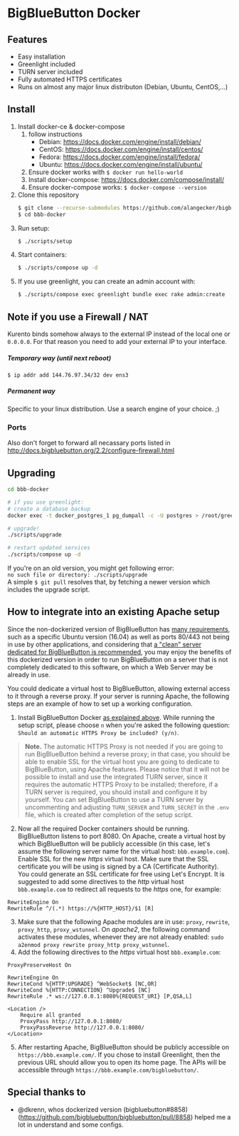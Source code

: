 # BigBlueButton Docker

## Features
- Easy installation
- Greenlight included
- TURN server included
- Fully automated HTTPS certificates
- Runs on almost any major linux distributon (Debian, Ubuntu, CentOS,...)

## Install
1. Install docker-ce & docker-compose
    1. follow instructions
        * Debian: https://docs.docker.com/engine/install/debian/
        * CentOS: https://docs.docker.com/engine/install/centos/
        * Fedora: https://docs.docker.com/engine/install/fedora/
        * Ubuntu: https://docs.docker.com/engine/install/ubuntu/
    2. Ensure docker works with `$ docker run hello-world`
    3. Install docker-compose: https://docs.docker.com/compose/install/
    4. Ensure docker-compose works: `$ docker-compose --version`
5. Clone this repository
   ```sh
   $ git clone --recurse-submodules https://github.com/alangecker/bigbluebutton-docker.git bbb-docker
   $ cd bbb-docker
   ```
6. Run setup:
   ```bash
   $ ./scripts/setup
   ```
7. Start containers:
    ```bash
    $ ./scripts/compose up -d
    ```
8. If you use greenlight, you can create an admin account with:
    ```bash
    $ ./scripts/compose exec greenlight bundle exec rake admin:create
    ```





## Note if you use a Firewall / NAT
Kurento binds somehow always to the external IP instead of the local one or `0.0.0.0`. For that reason you need to add your external IP to your interface.

##### Temporary  way (until next reboot)
```
$ ip addr add 144.76.97.34/32 dev ens3
```

##### Permanent way
Specific to your linux distribution. Use a search engine of your choice. ;)

### Ports
Also don't forget to forward all necassary ports listed in http://docs.bigbluebutton.org/2.2/configure-firewall.html


## Upgrading

```bash
cd bbb-docker

# if you use greenlight:
# create a database backup
docker exec -t docker_postgres_1 pg_dumpall -c -U postgres > /root/greenlight_`date +%d-%m-%Y"_"%H_%M_%S`.sql

# upgrade!
./scripts/upgrade

# restart updated services
./scripts/compose up -d
```

If you're on an old version, you might get following error: \
`no such file or directory: ./scripts/upgrade` \
A simple `$ git pull` resolves that, by fetching a newer version which includes the upgrade script.

## How to integrate into an existing Apache setup

Since the non-dockerized version of BigBlueButton has [many requirements](https://docs.bigbluebutton.org/2.2/install.html#minimum-server-requirements), such as a specific Ubuntu version (16.04) as well as ports 80/443 not being in use by other applications, and considering that [a "clean" server dedicated for BigBlueButton is recommended](https://docs.bigbluebutton.org/2.2/install.html#before-you-install), you may enjoy the benefits of this dockerized version in order to run BigBlueButton on a server that is not completely dedicated to this software, on which a Web Server may be already in use.

You could dedicate a virtual host to BigBlueButton, allowing external access to it through a reverse proxy. If your server is running Apache, the following steps are an example of how to set up a working configuration.

1. Install BigBlueButton Docker [as explained above](#install). While running the setup script, please choose `n` when you're asked the following question: `Should an automatic HTTPS Proxy be included? (y/n)`.
> **Note.** The automatic HTTPS Proxy is not needed if you are going to run BigBlueButton behind a reverse proxy; in that case, you should be able to enable SSL for the virtual host you are going to dedicate to BigBlueButton, using Apache features. Please notice that it will not be possible to install and use the integrated TURN server, since it requires the automatic HTTPS Proxy to be installed; therefore, if a TURN server is required, you should install and configure it by yourself. You can set BigBlueButton to use a TURN server by uncommenting and adjusting `TURN_SERVER` and `TURN_SECRET` in the `.env` file, which is created after completion of the setup script.
2. Now all the required Docker containers should be running. BigBlueButton listens to port 8080. On Apache, create a virtual host by which BigBlueButton will be publicly accessible (in this case, let's assume the following server name for the virtual host: `bbb.example.com`). Enable SSL for the new _https_ virtual host. Make sure that the SSL certificate you will be using is signed by a CA (Certificate Authority). You could generate an SSL certificate for free using Let's Encrypt. It is suggested to add some directives to the _http_ virtual host `bbb.example.com` to redirect all requests to the _https_ one, for example:
```
RewriteEngine On
RewriteRule ^/(.*) https://%{HTTP_HOST}/$1 [R]
```
3. Make sure that the following Apache modules are in use: `proxy`, `rewrite`, `proxy_http`, `proxy_wstunnel`. On _apache2_, the following command activates these modules,  whenever they are not already enabled: `sudo a2enmod proxy rewrite proxy_http proxy_wstunnel`.
4. Add the following directives to the _https_ virtual host `bbb.example.com`:
```
ProxyPreserveHost On

RewriteEngine On
RewriteCond %{HTTP:UPGRADE} ^WebSocket$ [NC,OR]
RewriteCond %{HTTP:CONNECTION} ^Upgrade$ [NC]
RewriteRule .* ws://127.0.0.1:8080%{REQUEST_URI} [P,QSA,L]

<Location />
	Require all granted
	ProxyPass http://127.0.0.1:8080/
	ProxyPassReverse http://127.0.0.1:8080/
</Location>
```
5. After restarting Apache, BigBlueButton should be publicly accessible on `https://bbb.example.com/`. If you chose to install Greenlight, then the previous URL should allow you to open its home page. The APIs will be accessible through `https://bbb.example.com/bigbluebutton/`.

## Special thanks to
- @dkrenn, whos dockerized version (bigbluebutton#8858)(https://github.com/bigbluebutton/bigbluebutton/pull/8858) helped me a lot in understand and some configs.
